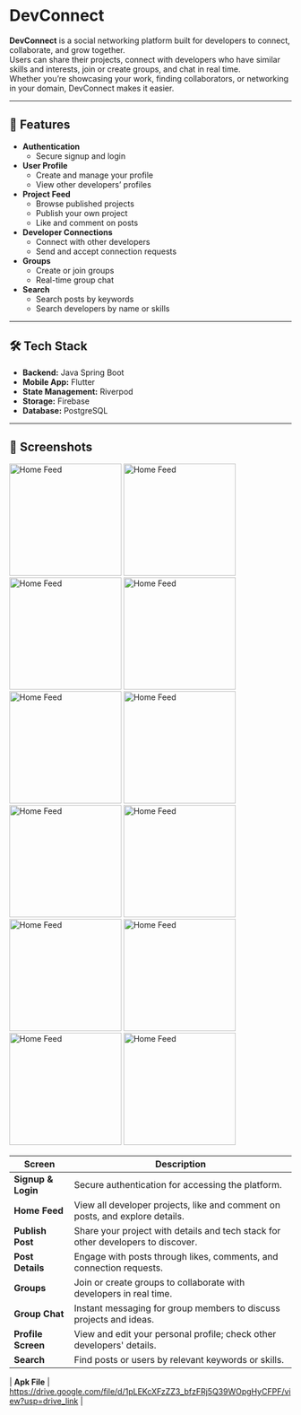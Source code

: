# DevConnect

**DevConnect** is a social networking platform built for developers to connect, collaborate, and grow together.  
Users can share their projects, connect with developers who have similar skills and interests, join or create groups, and chat in real time.  
Whether you’re showcasing your work, finding collaborators, or networking in your domain, DevConnect makes it easier.

---

## 🚀 Features

- **Authentication**
  - Secure signup and login
- **User Profile**
  - Create and manage your profile
  - View other developers’ profiles
- **Project Feed**
  - Browse published projects
  - Publish your own project
  - Like and comment on posts
- **Developer Connections**
  - Connect with other developers
  - Send and accept connection requests
- **Groups**
  - Create or join groups
  - Real-time group chat
- **Search**
  - Search posts by keywords
  - Search developers by name or skills

---

## 🛠️ Tech Stack

- **Backend:** Java Spring Boot
- **Mobile App:** Flutter
- **State Management:** Riverpod
- **Storage:** Firebase
- **Database:** PostgreSQL

---

## 📸 Screenshots 

<img src="https://github.com/user-attachments/assets/3ac400cb-4ee0-4ab7-8122-a08d270c4e0b" alt="Home Feed" width="200"/>
<img src="https://github.com/user-attachments/assets/86ebc4cc-f66f-4fc6-851a-edc281aedeeb" alt="Home Feed" width="200"/>
<img src="https://github.com/user-attachments/assets/7f7956d5-cb88-41e2-8bac-87624d130ca0" alt="Home Feed" width="200"/>
<img src="https://github.com/user-attachments/assets/d1d52547-0877-44e9-932d-bb06a33d277c" alt="Home Feed" width="200"/>
<img src="https://github.com/user-attachments/assets/33e4db88-1aee-40e0-a06d-5e17bddd99e7" alt="Home Feed" width="200"/>
<img src="https://github.com/user-attachments/assets/d30d41b6-699a-4abe-80be-ddfc66e87da2" alt="Home Feed" width="200"/>

<img src="https://github.com/user-attachments/assets/e1a8a873-a516-4922-a350-ce0d4c4a7d03" alt="Home Feed" width="200"/>
<img src="https://github.com/user-attachments/assets/6921bb44-d6ac-48ba-9806-18c069efbed2" alt="Home Feed" width="200"/>

<img src="https://github.com/user-attachments/assets/972d990c-24d7-450c-ae78-5d84b48a41eb" alt="Home Feed" width="200"/>

<img src="https://github.com/user-attachments/assets/eb289131-e3bb-411d-a820-50e4b34a488b" alt="Home Feed" width="200"/>

<img src="https://github.com/user-attachments/assets/335d6142-b5a6-4ed1-bd4a-29d63cb63c92" alt="Home Feed" width="200"/>

<img src="https://github.com/user-attachments/assets/698e6fd4-0712-4b14-ba55-a829cfd1e700" alt="Home Feed" width="200"/>




| Screen | Description |
|--------|-------------|
| **Signup & Login** | Secure authentication for accessing the platform. |
| **Home Feed** | View all developer projects, like and comment on posts, and explore details. |
| **Publish Post** | Share your project with details and tech stack for other developers to discover. |
| **Post Details** | Engage with posts through likes, comments, and connection requests. |
| **Groups** | Join or create groups to collaborate with developers in real time. |
| **Group Chat** | Instant messaging for group members to discuss projects and ideas. |
| **Profile Screen** | View and edit your personal profile; check other developers' details. |
| **Search** | Find posts or users by relevant keywords or skills. |



| **Apk File** |  https://drive.google.com/file/d/1pLEKcXFzZZ3_bfzFRj5Q39WOpgHyCFPF/view?usp=drive_link  |

